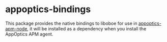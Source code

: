 # appoptics-bindings

This package provides the native bindings to liboboe for use in [appoptics-apm-node](https://github.com/appoptics/appoptics-apm-node), it will be installed as a dependency when you install the AppOptics APM agent.
